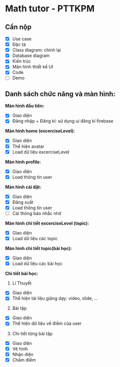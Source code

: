 # Math tutor - PTTKPM

## Cần nộp

- [x] Use case
- [x] Đặc tả
- [x] Class diagram: chỉnh lại
- [x] Database diagram
- [x] Kiến trúc
- [x] Màn hình thiết kế UI
- [x] Code
- [ ] Demo

## Danh sách chức năng và màn hình:

**Màn hình đầu tiên:**

- [x] Giao diện
- [x] Đăng nhập + Đăng kí: sử dụng ui đăng kí firebase

**Màn hình home (excerciseLevel):**

- [x] Giao diện
- [x] Thể hiện avatar
- [x] Load dữ liệu excerciseLevel

**Màn hình profile:**

- [x] Giao diện
- [x] Load thông tin user

**Màn hình cài đặt:**

- [x] Giao diện
- [x] Đăng xuất
- [x] Load thông tin user
- [ ] Cài thông báo nhắc nhở

**Màn hình chi tiết excerciseLevel (topic):**

- [x] Giao diện
- [x] Load dữ liệu các topic

**Màn hình chi tiết topic(bài học):**

- [x] Giao diện
- [x] Load dữ liệu các bài học

**Chi tiết bài học:**

1. Lí Thuyết

- [x] Giao diện
- [x] Thể hiện tài liệu giảng dạy: video, slide, ...

2. Bài tập

- [x] Giao diện
- [x] Thể hiện dữ liệu về điểm của user

3. Chi tiết từng bài tập

- [x] Giao diện
- [x] Vẽ hình
- [x] Nhận diện
- [x] Chấm điểm
